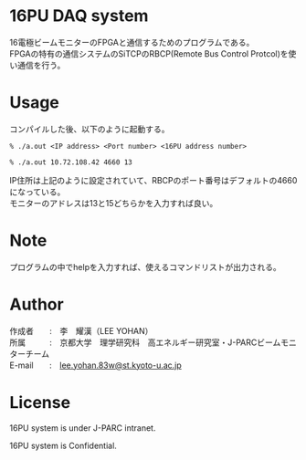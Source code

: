 # 16PU DAQ system

16電極ビームモニターのFPGAと通信するためのプログラムである。  
FPGAの特有の通信システムのSiTCPのRBCP(Remote Bus Control Protcol)を使い通信を行う。

# Usage

コンパイルした後、以下のように起動する。

```
% ./a.out <IP address> <Port number> <16PU address number>

% ./a.out 10.72.108.42 4660 13
```

IP住所は上記のように設定されていて、RBCPのポート番号はデフォルトの4660になっている。  
モニターのアドレスは13と15どちらかを入力すれば良い。

# Note

プログラムの中でhelpを入力すれば、使えるコマンドリストが出力される。

# Author

作成者　　:　李　耀漢（LEE YOHAN）  
所属　　　:　京都大学　理学研究科　高エネルギー研究室・J-PARCビームモニターチーム  
E-mail　　:　lee.yohan.83w@st.kyoto-u.ac.jp

# License

16PU system is under J-PARC intranet.

16PU system is Confidential.
